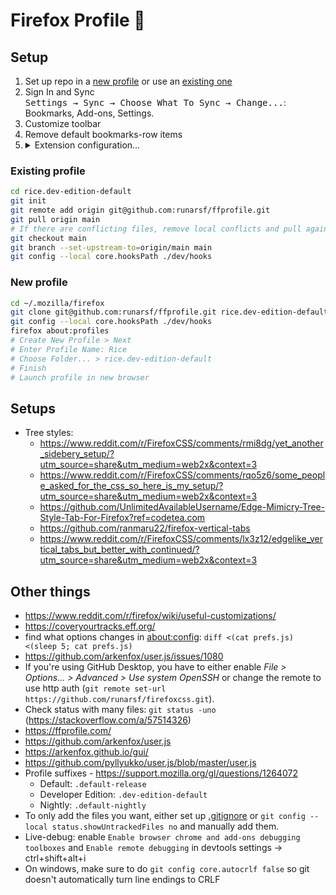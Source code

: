 # Firefox Profile 🦊


## Setup

1. Set up repo in a [new profile](#new-profile) or use an [existing one](#existing-profile)
2. Sign In and Sync  
  <kbd>Settings → Sync → Choose What To Sync → Change...</kbd>: Bookmarks, Add-ons, Settings.
3. Customize toolbar
4. Remove default bookmarks-row items
5. <details><summary>Extension configuration&#8230;</summary>
    <ul>
        <li><b>CanvasBlocker</b><br>
        <kbd>Preferences → APIs</kbd>: Disable everything except Canvas and Audio.</li>
        <li><b>Terms of Service; Didn't Read</b><br>
        <kbd>Preferences</kbd>: Disable "Send Notifications"</li>
        <li><b>Ublock Origin</b><br>
        <kbd>Manage</kbd>: Enable "Run in Private Windows"</li>
        <kbd>Preferences → Filter lists &#8230;</kbd><br>
        &nbsp;&nbsp;&nbsp;&nbsp;<kbd>→ Privacy</kbd>: Enable "ADGuard URL Tracking Protection"<br>
        &nbsp;&nbsp;&nbsp;&nbsp;<kbd>→ Custom → Import</kbd>: Enter <code>https://raw.githubusercontent.com/DandelionSprout/adfilt/master/LegitimateURLShortener.txt</code><sup><a href="https://github.com/DandelionSprout/adfilt/blob/master/LegitimateURLShortener.txt">GitHub</a></sup><br>
        <kbd><b>Apply changes</b></kbd></li>
        <li><b>Smart Referer</b><br>
        <kbd>Preferences → Whitelist Sources</kbd>: Disable "Use default whitelist"</li>
        <li><b>Sidebery</b><br>
        <kbd>Preferences → Help → Import</kbd>: <code><a href="https://raw.githubusercontent.com/runarsf/ffprofile/main/preferences/sidebery.json">./preferences/sidebery.json</a></code></li>
        <li><b>Chameleon</b><br>
        <kbd>Extension Popup → Settings → Import</kbd>: <code><a href="https://raw.githubusercontent.com/runarsf/ffprofile/main/preferences/chameleon.json">./preferences/chameleon.json</a></code></li>
        <li><b>Enhancer for YouTube</b><br>
        <kbd>Preferences → Backup → Import</kbd>: <code><a href="https://raw.githubusercontent.com/runarsf/ffprofile/main/preferences/enhancer-for-youtube.json">./preferences/enhancer-for-youtube.json</a></code></li>
        <li><b>Imagus</b><br>
        <kbd>Preferences → Info → Import</kbd>: <code><a href="https://raw.githubusercontent.com/runarsf/ffprofile/main/preferences/imagus.json">./preferences/imagus.json</a></code></li>
        <li><b>Violentmonkey</b><br>
        <kbd>Preferences → Settings → Import from zip</kbd>: <code><a href="https://raw.githubusercontent.com/runarsf/ffprofile/main/preferences/violentmonkey.zip">./preferences/violentmonkey.zip</a></code><br>
        <code><b>Save</b></code></li>
        <li><b>Foxy Gestures</b><br>
        <kbd>Preferences → Backup & Restore → Restore settings from file</kbd>: <code><a href="https://raw.githubusercontent.com/runarsf/ffprofile/main/preferences/foxygestures.json">./preferences/foxygestures.json</a></code></li>
        <li><b>I don't care about cookies</b><br>
        <kbd>Manage</kbd>: Enable "Run in Private Windows"</li>
    </ul>
</details>


### Existing profile

```bash
cd rice.dev-edition-default
git init
git remote add origin git@github.com:runarsf/ffprofile.git
git pull origin main
# If there are conflicting files, remove local conflicts and pull again
git checkout main
git branch --set-upstream-to=origin/main main
git config --local core.hooksPath ./dev/hooks
```


### New profile

```bash
cd ~/.mozilla/firefox
git clone git@github.com:runarsf/ffprofile.git rice.dev-edition-default
git config --local core.hooksPath ./dev/hooks
firefox about:profiles
# Create New Profile > Next
# Enter Profile Name: Rice
# Choose Folder... > rice.dev-edition-default
# Finish
# Launch profile in new browser
```


## Setups

- Tree styles:
  - https://www.reddit.com/r/FirefoxCSS/comments/rmi8dg/yet_another_sidebery_setup/?utm_source=share&utm_medium=web2x&context=3
  - https://www.reddit.com/r/FirefoxCSS/comments/rqo5z6/some_people_asked_for_the_css_so_here_is_my_setup/?utm_source=share&utm_medium=web2x&context=3
  - https://github.com/UnlimitedAvailableUsername/Edge-Mimicry-Tree-Style-Tab-For-Firefox?ref=codetea.com
  - https://github.com/ranmaru22/firefox-vertical-tabs
  - https://www.reddit.com/r/FirefoxCSS/comments/lx3z12/edgelike_vertical_tabs_but_better_with_continued/?utm_source=share&utm_medium=web2x&context=3


## Other things

- https://www.reddit.com/r/firefox/wiki/useful-customizations/
- https://coveryourtracks.eff.org/
- find what options changes in  [about:config](about:config): `diff <(cat prefs.js) <(sleep 5; cat prefs.js)`
- https://github.com/arkenfox/user.js/issues/1080
- If you're using GitHub Desktop, you have to either enable *File > Options... > Advanced > Use system OpenSSH* or change the remote to use http auth (`git remote set-url https://github.com/runarsf/firefoxcss.git`).
- Check status with many files: `git status -uno` (https://stackoverflow.com/a/57514326)
- https://ffprofile.com/
- https://github.com/arkenfox/user.js
- https://arkenfox.github.io/gui/
- https://github.com/pyllyukko/user.js/blob/master/user.js
- Profile suffixes - https://support.mozilla.org/gl/questions/1264072
  - Default: `.default-release`
  - Developer Edition: `.dev-edition-default`
  - Nightly: `.default-nightly`
- To only add the files you want, either set up [.gitignore](https://github.com/runarsf/ffprofile/blob/main/.gitignore) or `git config --local status.showUntrackedFiles no` and manually add them.
- Live-debug: enable `Enable browser chrome and add-ons debugging toolboxes` and `Enable remote debugging` in devtools settings -> ctrl+shift+alt+i
- On windows, make sure to do `git config core.autocrlf false` so git doesn't automatically turn line endings to CRLF
